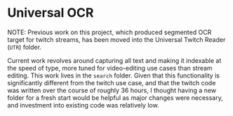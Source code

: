 # Universal OCR

NOTE: Previous work on this project, which produced segmented OCR target for twitch streams, has been moved into the Universal Twitch Reader (`UTR`) folder.

Current work revolves around capturing all text and making it indexable at the speed of type, more tuned for video-editing use cases than stream editing. This work lives in the `search` folder. Given that this functionality is significantly different from the twitch use case, and that the twitch code was written over the course of roughly 36 hours, I thought having a new folder for a fresh start would be helpful as major changes were necessary, and investment into existing code was relatively low.
